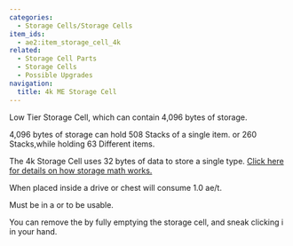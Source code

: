 ```yaml
---
categories:
  - Storage Cells/Storage Cells
item_ids:
  - ae2:item_storage_cell_4k
related:
  - Storage Cell Parts
  - Storage Cells
  - Possible Upgrades
navigation:
  title: 4k ME Storage Cell
---
```


Low Tier Storage Cell, which can contain 4,096 bytes of storage.

4,096 bytes of storage can hold 508 Stacks of a single item. or 260
Stacks,while holding 63 Different items.

The 4k Storage Cell uses 32 bytes of data to store a single type. [Click here
for details on how storage math works.](../../storage-cells.md)

When placed inside a drive or chest will consume 1.0 ae/t.

Must be in a <ItemLink id="drive"/> or <ItemLink
id="chest"/> to be usable.

You can remove the <ItemLink
id="cell_component_4k"/> by fully emptying the
storage cell, and sneak clicking i in your hand.

<RecipeFor id="item_storage_cell_4k" />
